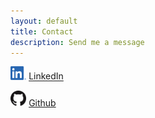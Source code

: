 ```yaml
---
layout: default
title: Contact 
description: Send me a message
---
```


[<img src="assets/imgs/LI-In-Bug.png" width="5%">](www.linkedin.com/in/alan-tabata)
[LinkedIn](https://linkedin.com/in/alan-tabata)

[<img src="assets/imgs/GitHub-Mark-64px.png" width="5%">](https://github.com/AlanNaoto)
[Github](https://github.com/AlanNaoto)
